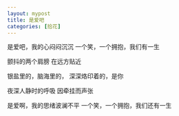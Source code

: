 ```yaml
---
layout: mypost
title: 是爱吧
categories: [拾花]
---
```


是爱吧，我的心闷闷沉沉
一个笑，一个拥抱，我们有一生
    
颤抖的两个肩膀
在远方贴近
    
银盐里的，脑海里的，
深深烙印着的，是你
    
夜深人静时的呼吸
因牵挂而声张

是爱啊，我的思绪波澜不平
一个笑，一个拥抱，我们还有一生